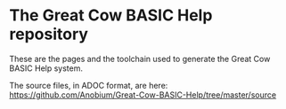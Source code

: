 # The Great Cow BASIC Help repository

These are the pages and the toolchain used to generate the Great Cow BASIC Help system.

The source files, in ADOC format, are here: https://github.com/Anobium/Great-Cow-BASIC-Help/tree/master/source
